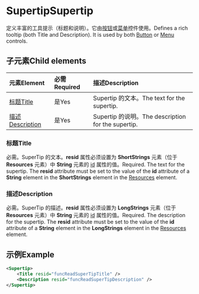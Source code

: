 # <a name="supertip"></a><span data-ttu-id="47a7f-101">Supertip</span><span class="sxs-lookup"><span data-stu-id="47a7f-101">Supertip</span></span>

<span data-ttu-id="47a7f-p101">定义丰富的工具提示（标题和说明）。它由[按钮](control.md#button-control)或[菜单](control.md#menu-dropdown-button-controls)控件使用。</span><span class="sxs-lookup"><span data-stu-id="47a7f-p101">Defines a rich tooltip (both Title and Description). It is used by both [Button](control.md#button-control) or [Menu](control.md#menu-dropdown-button-controls)  controls.</span></span>

## <a name="child-elements"></a><span data-ttu-id="47a7f-104">子元素</span><span class="sxs-lookup"><span data-stu-id="47a7f-104">Child elements</span></span>

|  <span data-ttu-id="47a7f-105">元素</span><span class="sxs-lookup"><span data-stu-id="47a7f-105">Element</span></span> |  <span data-ttu-id="47a7f-106">必需</span><span class="sxs-lookup"><span data-stu-id="47a7f-106">Required</span></span>  |  <span data-ttu-id="47a7f-107">描述</span><span class="sxs-lookup"><span data-stu-id="47a7f-107">Description</span></span>  |
|:-----|:-----|:-----|
|  [<span data-ttu-id="47a7f-108">标题</span><span class="sxs-lookup"><span data-stu-id="47a7f-108">Title</span></span>](#title)        | <span data-ttu-id="47a7f-109">是</span><span class="sxs-lookup"><span data-stu-id="47a7f-109">Yes</span></span> |   <span data-ttu-id="47a7f-110">Supertip 的文本。</span><span class="sxs-lookup"><span data-stu-id="47a7f-110">The text for the supertip.</span></span>         |
|  [<span data-ttu-id="47a7f-111">描述</span><span class="sxs-lookup"><span data-stu-id="47a7f-111">Description</span></span>](#description)  | <span data-ttu-id="47a7f-112">是</span><span class="sxs-lookup"><span data-stu-id="47a7f-112">Yes</span></span> |  <span data-ttu-id="47a7f-113">Supertip 的说明。</span><span class="sxs-lookup"><span data-stu-id="47a7f-113">The description for the supertip.</span></span>    |

### <a name="title"></a><span data-ttu-id="47a7f-114">标题</span><span class="sxs-lookup"><span data-stu-id="47a7f-114">Title</span></span>

<span data-ttu-id="47a7f-p102">必需。SuperTip 的文本。**resid** 属性必须设置为 **ShortStrings** 元素（位于 **Resources** 元素）中 **String** 元素的 [id](resources.md) 属性的值。</span><span class="sxs-lookup"><span data-stu-id="47a7f-p102">Required. The text for the supertip. The  **resid** attribute must be set to the value of the **id** attribute of a **String** element in the **ShortStrings** element in the [Resources](resources.md) element.</span></span>

### <a name="description"></a><span data-ttu-id="47a7f-118">描述</span><span class="sxs-lookup"><span data-stu-id="47a7f-118">Description</span></span>

<span data-ttu-id="47a7f-p103">必需。SuperTip 的描述。**resid** 属性必须设置为 **LongStrings** 元素（位于 **Resources** 元素）中 **String** 元素的 [id](resources.md) 属性的值。</span><span class="sxs-lookup"><span data-stu-id="47a7f-p103">Required. The description for the supertip. The  **resid** attribute must be set to the value of the **id** attribute of a **String** element in the **LongStrings** element in the [Resources](resources.md) element.</span></span>

## <a name="example"></a><span data-ttu-id="47a7f-122">示例</span><span class="sxs-lookup"><span data-stu-id="47a7f-122">Example</span></span>

```xml
<Supertip>
    <Title resid="funcReadSuperTipTitle" />
    <Description resid="funcReadSuperTipDescription" />
</Supertip>
```
